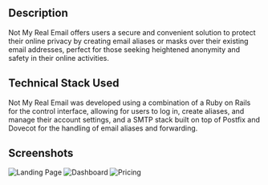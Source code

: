 ## Description

Not My Real Email offers users a secure and convenient solution to protect their online privacy by
creating email aliases or masks over their existing email addresses, perfect for those seeking heightened
anonymity and safety in their online activities.

## Technical Stack Used

Not My Real Email was developed using a combination of a Ruby on Rails for the
control interface, allowing for users to log in, create aliases, and manage their
account settings, and a SMTP stack built on top of Postfix and Dovecot for the
handling of email aliases and forwarding.

## Screenshots

![Landing Page](/projects/images/not-my-real-email/landing-page.webp)
![Dashboard](/projects/images/not-my-real-email/dashboard.webp)
![Pricing](/projects/images/not-my-real-email/pricing.webp)
